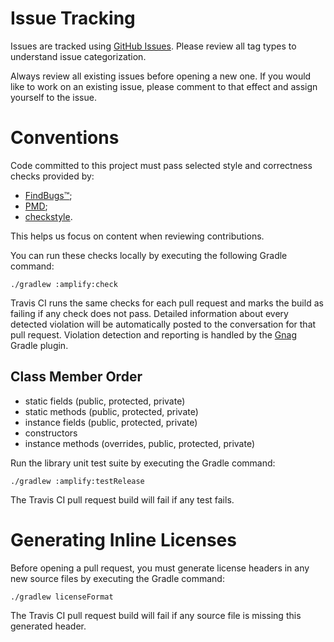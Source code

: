 # Issue Tracking

Issues are tracked using [GitHub Issues](https://github.com/stkent/amplify/issues). Please review all tag types to understand issue categorization.

Always review all existing issues before opening a new one. If you would like to work on an existing issue, please comment to that effect and assign yourself to the issue.

# Conventions

Code committed to this project must pass selected style and correctness checks provided by:

- [FindBugs™](http://findbugs.sourceforge.net/);
- [PMD](https://pmd.github.io/);
- [checkstyle](http://checkstyle.sourceforge.net/).

This helps us focus on content when reviewing contributions.

You can run these checks locally by executing the following Gradle command:

```shell
./gradlew :amplify:check
```

Travis CI runs the same checks for each pull request and marks the build as failing if any check does not pass. Detailed information about every detected violation will be automatically posted to the conversation for that pull request. Violation detection and reporting is handled by the [Gnag](https://github.com/btkelly/gnag) Gradle plugin.

## Class Member Order

- static fields (public, protected, private)
- static methods (public, protected, private)
- instance fields (public, protected, private)
- constructors
- instance methods (overrides, public, protected, private)

Run the library unit test suite by executing the Gradle command:

```shell
./gradlew :amplify:testRelease
```

The Travis CI pull request build will fail if any test fails.

# Generating Inline Licenses

Before opening a pull request, you must generate license headers in any new source files by executing the Gradle command:

```shell
./gradlew licenseFormat
```

The Travis CI pull request build will fail if any source file is missing this generated header.
